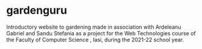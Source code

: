 # gardenguru
Introductory website to gardening made in association with Ardeleanu Gabriel and Sandu Stefania as a project for the Web Technologies course of the Faculty of Computer Science , Iasi, during the 2021-22 school year.

